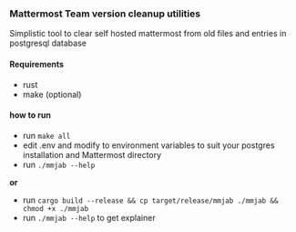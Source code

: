 ### Mattermost Team version cleanup utilities

Simplistic tool to clear self hosted mattermost from old files and entries in postgresql database

#### Requirements
- rust
- make (optional)

#### how to run
- run `make all`
- edit .env and modify to environment variables to suit your postgres installation and Mattermost directory
- run `./mmjab --help`

**or** 

- run `cargo build --release && cp target/release/mmjab ./mmjab && chmod +x ./mmjab`  
- run `./mmjab --help` to get explainer